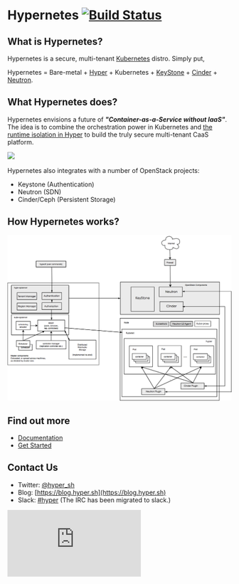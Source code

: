 # Hypernetes [![Build Status](https://travis-ci.org/hyperhq/hypernetes.svg?branch=master)](https://travis-ci.org/hyperhq/hypernetes)

## What is Hypernetes?

Hypernetes is a secure, multi-tenant [Kubernetes](http://kubernetes.io) distro. Simply put,

Hypernetes = Bare-metal + [Hyper](https://hyper.sh) + Kubernetes + [KeyStone](https://github.com/openstack/keystone) + [Cinder](https://github.com/openstack/cinder) + [Neutron](https://github.com/openstack/neutron).

## What Hypernetes does?

Hypernetes envisions a future of ***"Container-as-a-Service without IaaS"***. The idea is to combine the orchestration power in Kubernetes and [the runtime isolation in Hyper](https://hyper.sh/why-hyper.html) to build the truly secure multi-tenant CaaS platform. 

![](https://trello-attachments.s3.amazonaws.com/55545e127c7cbe0ec5b82f2b/1660x705/895000bf0d7e25aee600d3cfaf0fd3f2/upload_10_19_2015_at_3_02_11_PM.png)

Hypernetes also integrates with a number of OpenStack projects:

- Keystone (Authentication)
- Neutron (SDN)
- Cinder/Ceph (Persistent Storage)

## How Hypernetes works?

![Architecture Diagram](architecture.png?raw=true "Architecture overview")

## Find out more

* [Documentation](https://github.com/hyperhq/hypernetes-book)
* [Get Started](https://github.com/hyperhq/hypernetes-book/blob/master/user-guide/user-guide.md)

## Contact Us

* Twitter: [@hyper_sh](https://twitter.com/hyper_sh)
* Blog: [https://blog.hyper.sh](https://blog.hyper.sh)
* Slack: [#hyper](https://slack.hyper.sh/) (The IRC has been migrated to slack.)

[![Analytics](https://kubernetes-site.appspot.com/UA-36037335-10/GitHub/README.md?pixel)]()

